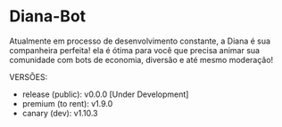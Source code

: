 # Diana-Bot

Atualmente em processo de desenvolvimento constante, a Diana é sua companheira perfeita! ela é ótima para você que precisa animar sua comunidade com bots de economia, diversão e até mesmo moderação!

VERSÕES:
 - release (public): v0.0.0 [Under Development]
 - premium (to rent): v1.9.0
 - canary (dev): v1.10.3
